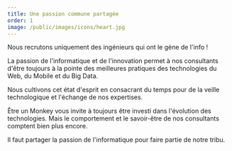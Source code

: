 ```yaml
---
title: Une passion commune partagée
order: 1
image: /public/images/icons/heart.jpg
---
```


Nous recrutons uniquement des ingénieurs qui ont le gène de l'info !

La passion de l'informatique et de l'innovation permet à nos consultants d'être toujours à la pointe des meilleures pratiques des technologies du Web, du Mobile et du Big Data.

Nous cultivons cet état d'esprit en consacrant du temps pour de la veille technologique et l'échange de nos expertises.

Être un Monkey vous invite à toujours être investi dans l'évolution des technologies. Mais le comportement et le savoir-être de nos consultants comptent bien plus encore.

Il faut partager la passion de l'informatique pour faire partie de notre tribu.
